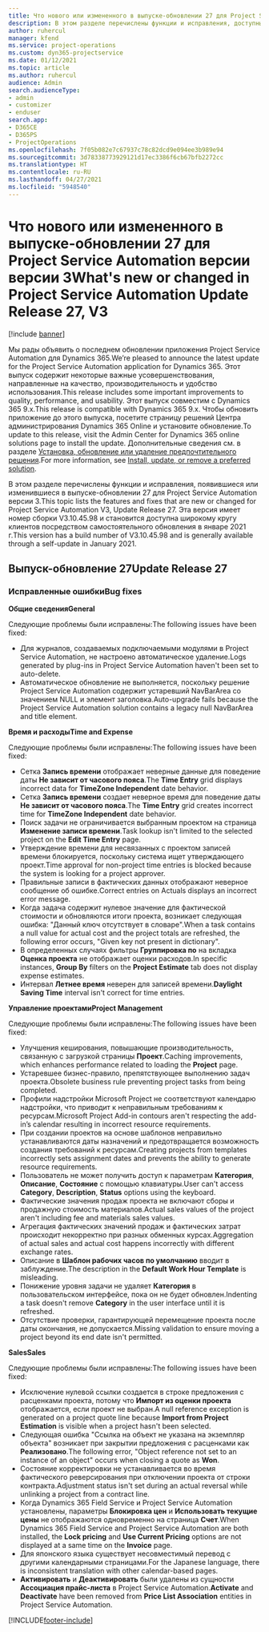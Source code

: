```yaml
---
title: Что нового или измененного в выпуске-обновлении 27 для Project Service Automation версии версии 3
description: В этом разделе перечислены функции и исправления, доступные в выпуске-обновлении 27 для Project Service Automation версии версии 3.
author: ruhercul
manager: kfend
ms.service: project-operations
ms.custom: dyn365-projectservice
ms.date: 01/12/2021
ms.topic: article
ms.author: ruhercul
audience: Admin
search.audienceType:
- admin
- customizer
- enduser
search.app:
- D365CE
- D365PS
- ProjectOperations
ms.openlocfilehash: 7f05b082e7c67937c78c82dcd9e094ee3b989e94
ms.sourcegitcommit: 3d78338773929121d17ec3386f6cb67bfb2272cc
ms.translationtype: HT
ms.contentlocale: ru-RU
ms.lasthandoff: 04/27/2021
ms.locfileid: "5948540"
---
```

# <a name="whats-new-or-changed-in-project-service-automation-update-release-27-v3"></a><span data-ttu-id="1b1e3-103">Что нового или измененного в выпуске-обновлении 27 для Project Service Automation версии версии 3</span><span class="sxs-lookup"><span data-stu-id="1b1e3-103">What's new or changed in Project Service Automation Update Release 27, V3</span></span>

[!include [banner](../includes/psa-now-project-operations.md)]

<span data-ttu-id="1b1e3-104">Мы рады объявить о последнем обновлении приложения Project Service Automation для Dynamics 365.</span><span class="sxs-lookup"><span data-stu-id="1b1e3-104">We’re pleased to announce the latest update for the Project Service Automation application for Dynamics 365.</span></span> <span data-ttu-id="1b1e3-105">Этот выпуск содержит некоторые важные усовершенствования, направленные на качество, производительность и удобство использования.</span><span class="sxs-lookup"><span data-stu-id="1b1e3-105">This release includes some important improvements to quality, performance, and usability.</span></span> <span data-ttu-id="1b1e3-106">Этот выпуск совместим с Dynamics 365 9.x.</span><span class="sxs-lookup"><span data-stu-id="1b1e3-106">This release is compatible with Dynamics 365 9.x.</span></span> <span data-ttu-id="1b1e3-107">Чтобы обновить приложение до этого выпуска, посетите страницу решений Центра администрирования Dynamics 365 Online и установите обновление.</span><span class="sxs-lookup"><span data-stu-id="1b1e3-107">To update to this release, visit the Admin Center for Dynamics 365 online solutions page to install the update.</span></span> <span data-ttu-id="1b1e3-108">Дополнительные сведения см. в разделе [Установка, обновление или удаление предпочтительного решения](/power-platform/admin/install-remove-preferred-solution).</span><span class="sxs-lookup"><span data-stu-id="1b1e3-108">For more information, see [Install, update, or remove a preferred solution](/power-platform/admin/install-remove-preferred-solution).</span></span>

<span data-ttu-id="1b1e3-109">В этом разделе перечислены функции и исправления, появившиеся или изменившиеся в выпуске-обновлении 27 для Project Service Automation версии 3.</span><span class="sxs-lookup"><span data-stu-id="1b1e3-109">This topic lists the features and fixes that are new or changed for Project Service Automation V3, Update Release 27.</span></span> <span data-ttu-id="1b1e3-110">Эта версия имеет номер сборки V3.10.45.98 и становится доступна широкому кругу клиентов посредством самостоятельного обновления в январе 2021 г.</span><span class="sxs-lookup"><span data-stu-id="1b1e3-110">This version has a build number of V3.10.45.98 and is generally available through a self-update in January 2021.</span></span>

## <a name="update-release-27"></a><span data-ttu-id="1b1e3-111">Выпуск-обновление 27</span><span class="sxs-lookup"><span data-stu-id="1b1e3-111">Update Release 27</span></span>

### <a name="bug-fixes"></a><span data-ttu-id="1b1e3-112">Исправленные ошибки</span><span class="sxs-lookup"><span data-stu-id="1b1e3-112">Bug fixes</span></span>

<span data-ttu-id="1b1e3-113">**Общие сведения**</span><span class="sxs-lookup"><span data-stu-id="1b1e3-113">**General**</span></span>

<span data-ttu-id="1b1e3-114">Следующие проблемы были исправлены:</span><span class="sxs-lookup"><span data-stu-id="1b1e3-114">The following issues have been fixed:</span></span>

- <span data-ttu-id="1b1e3-115">Для журналов, создаваемых подключаемыми модулями в Project Service Automation, не настроено автоматическое удаление.</span><span class="sxs-lookup"><span data-stu-id="1b1e3-115">Logs generated by plug-ins in Project Service Automation haven't been set to auto-delete.</span></span>
- <span data-ttu-id="1b1e3-116">Автоматическое обновление не выполняется, поскольку решение Project Service Automation содержит устаревший NavBarArea со значением NULL и элемент заголовка.</span><span class="sxs-lookup"><span data-stu-id="1b1e3-116">Auto-upgrade fails because the Project Service Automation solution contains a legacy null NavBarArea and title element.</span></span>

<span data-ttu-id="1b1e3-117">**Время и расходы**</span><span class="sxs-lookup"><span data-stu-id="1b1e3-117">**Time and Expense**</span></span>

<span data-ttu-id="1b1e3-118">Следующие проблемы были исправлены:</span><span class="sxs-lookup"><span data-stu-id="1b1e3-118">The following issues have been fixed:</span></span>

- <span data-ttu-id="1b1e3-119">Сетка **Запись времени** отображает неверные данные для поведение даты **Не зависит от часового пояса**.</span><span class="sxs-lookup"><span data-stu-id="1b1e3-119">The **Time Entry** grid displays incorrect data for **TimeZone Independent** date behavior.</span></span>
- <span data-ttu-id="1b1e3-120">Сетка **Запись времени** создает неверное время для поведение даты **Не зависит от часового пояса**.</span><span class="sxs-lookup"><span data-stu-id="1b1e3-120">The **Time Entry** grid creates incorrect time for **TimeZone Independent** date behavior.</span></span>
- <span data-ttu-id="1b1e3-121">Поиск задачи не ограничивается выбранным проектом на страница **Изменение записи времени**.</span><span class="sxs-lookup"><span data-stu-id="1b1e3-121">Task lookup isn't limited to the selected project on the **Edit Time Entry** page.</span></span>
- <span data-ttu-id="1b1e3-122">Утверждение времени для несвязанных с проектом записей времени блокируется, поскольку система ищет утверждающего проект.</span><span class="sxs-lookup"><span data-stu-id="1b1e3-122">Time approval for non-project time entries is blocked because the system is looking for a project approver.</span></span>
- <span data-ttu-id="1b1e3-123">Правильные записи в фактических данных отображают неверное сообщение об ошибке.</span><span class="sxs-lookup"><span data-stu-id="1b1e3-123">Correct entries on Actuals displays an incorrect error message.</span></span>
- <span data-ttu-id="1b1e3-124">Когда задача содержит нулевое значение для фактической стоимости и обновляются итоги проекта, возникает следующая ошибка: "Данный ключ отсутствует в словаре".</span><span class="sxs-lookup"><span data-stu-id="1b1e3-124">When a task contains a null value for actual cost and the project totals are refreshed, the following error occurs, "Given key not present in dictionary".</span></span>
- <span data-ttu-id="1b1e3-125">В определенных случаях фильтры **Группировка по** на вкладка **Оценка проекта** не отображает оценки расходов.</span><span class="sxs-lookup"><span data-stu-id="1b1e3-125">In specific instances, **Group By** filters on the **Project Estimate** tab does not display expense estimates.</span></span>
- <span data-ttu-id="1b1e3-126">Интервал **Летнее время** неверен для записей времени.</span><span class="sxs-lookup"><span data-stu-id="1b1e3-126">**Daylight Saving Time** interval isn't correct for time entries.</span></span>

<span data-ttu-id="1b1e3-127">**Управление проектами**</span><span class="sxs-lookup"><span data-stu-id="1b1e3-127">**Project Management**</span></span>

<span data-ttu-id="1b1e3-128">Следующие проблемы были исправлены:</span><span class="sxs-lookup"><span data-stu-id="1b1e3-128">The following issues have been fixed:</span></span>

- <span data-ttu-id="1b1e3-129">Улучшения кеширования, повышающие производительность, связанную с загрузкой страницы **Проект**.</span><span class="sxs-lookup"><span data-stu-id="1b1e3-129">Caching improvements, which enhances performance related to loading the **Project** page.</span></span>
- <span data-ttu-id="1b1e3-130">Устаревшее бизнес-правило, препятствующее выполнению задач проекта.</span><span class="sxs-lookup"><span data-stu-id="1b1e3-130">Obsolete business rule preventing project tasks from being completed.</span></span>
- <span data-ttu-id="1b1e3-131">Профили надстройки Microsoft Project не соответствуют календарю надстройки, что приводит к неправильным требованиям к ресурсам.</span><span class="sxs-lookup"><span data-stu-id="1b1e3-131">Microsoft Project Add-in contours aren't respecting the add-in’s calendar resulting in incorrect resource requirements.</span></span>
- <span data-ttu-id="1b1e3-132">При создании проектов на основе шаблонов неправильно устанавливаются даты назначений и предотвращается возможность создания требований к ресурсам.</span><span class="sxs-lookup"><span data-stu-id="1b1e3-132">Creating projects from templates incorrectly sets assignment dates and prevents the ability to generate resource requirements.</span></span>
- <span data-ttu-id="1b1e3-133">Пользователь не может получить доступ к параметрам **Категория**, **Описание**, **Состояние** с помощью клавиатуры.</span><span class="sxs-lookup"><span data-stu-id="1b1e3-133">User can't access **Category**, **Description**, **Status** options using the keyboard.</span></span>
- <span data-ttu-id="1b1e3-134">Фактические значения продаж проекта не включают сборы и продажную стоимость материалов.</span><span class="sxs-lookup"><span data-stu-id="1b1e3-134">Actual sales values of the project aren't including fee and materials sales values.</span></span>
- <span data-ttu-id="1b1e3-135">Агрегация фактических значений продаж и фактических затрат происходит некорректно при разных обменных курсах.</span><span class="sxs-lookup"><span data-stu-id="1b1e3-135">Aggregation of actual sales and actual cost happens incorrectly with different exchange rates.</span></span>
- <span data-ttu-id="1b1e3-136">Описание в **Шаблон рабочих часов по умолчанию** вводит в заблуждение.</span><span class="sxs-lookup"><span data-stu-id="1b1e3-136">The description in the **Default Work Hour Template** is misleading.</span></span>
- <span data-ttu-id="1b1e3-137">Понижение уровня задачи не удаляет **Категория** в пользовательском интерфейсе, пока он не будет обновлен.</span><span class="sxs-lookup"><span data-stu-id="1b1e3-137">Indenting a task doesn't remove **Category** in the user interface until it is refreshed.</span></span>
- <span data-ttu-id="1b1e3-138">Отсутствие проверки, гарантирующей перемещение проекта после даты окончания, не допускается.</span><span class="sxs-lookup"><span data-stu-id="1b1e3-138">Missing validation to ensure moving a project beyond its end date isn't permitted.</span></span>

<span data-ttu-id="1b1e3-139">**Sales**</span><span class="sxs-lookup"><span data-stu-id="1b1e3-139">**Sales**</span></span>

<span data-ttu-id="1b1e3-140">Следующие проблемы были исправлены:</span><span class="sxs-lookup"><span data-stu-id="1b1e3-140">The following issues have been fixed:</span></span>

- <span data-ttu-id="1b1e3-141">Исключение нулевой ссылки создается в строке предложения с расценками проекта, потому что **Импорт из оценки проекта** отображается, если проект не выбран.</span><span class="sxs-lookup"><span data-stu-id="1b1e3-141">A null reference exception is generated on a project quote line because **Import from Project Estimation** is visible when a project hasn't been selected.</span></span>
- <span data-ttu-id="1b1e3-142">Следующая ошибка "Ссылка на объект не указана на экземпляр объекта" возникает при закрытии предложения с расценками как **Реализовано**.</span><span class="sxs-lookup"><span data-stu-id="1b1e3-142">The following error, "Object reference not set to an instance of an object" occurs when closing a quote as **Won**.</span></span>
- <span data-ttu-id="1b1e3-143">Состояние корректировки не устанавливается во время фактического реверсирования при отключении проекта от строки контракта.</span><span class="sxs-lookup"><span data-stu-id="1b1e3-143">Adjustment status isn't set during an actual reversal while unlinking a project from a contract line.</span></span>
- <span data-ttu-id="1b1e3-144">Когда Dynamics 365 Field Service и Project Service Automation установлены, параметры **Блокировка цен** и **Использовать текущие цены** не отображаются одновременно на страница **Счет**.</span><span class="sxs-lookup"><span data-stu-id="1b1e3-144">When Dynamics 365 Field Service and Project Service Automation are both installed, the **Lock pricing** and **Use Current Pricing** options are not displayed at a same time on the **Invoice** page.</span></span>
- <span data-ttu-id="1b1e3-145">Для японского языка существует несовместимый перевод с другими календарными страницами.</span><span class="sxs-lookup"><span data-stu-id="1b1e3-145">For the Japanese language, there is inconsistent translation with other calendar-based pages.</span></span>
- <span data-ttu-id="1b1e3-146">**Активировать** и **Деактивировать** были удалены из сущности **Ассоциация прайс-листа** в Project Service Automation.</span><span class="sxs-lookup"><span data-stu-id="1b1e3-146">**Activate** and **Deactivate** have been removed from **Price List Association** entities in Project Service Automation.</span></span>


[!INCLUDE[footer-include](../includes/footer-banner.md)]